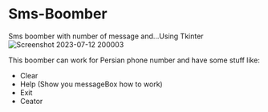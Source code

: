 # Sms-Boomber
Sms boomber with number of message and...Using Tkinter
![Screenshot 2023-07-12 200003](https://github.com/Hosein-Stephen/Sms-Boomber/assets/108404116/abfa33ad-6116-4cfe-89ba-82ed8055331e)

This boomber can work for Persian phone number
and have some stuff like:
* Clear
* Help (Show you messageBox how to work)
* Exit
* Ceator
